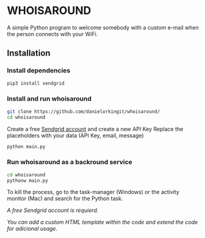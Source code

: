 # WHOISAROUND
A simple Python program to welcome somebody with a custom e-mail when the person connects with your WiFi.

## Installation
### Install dependencies
```bash
pip3 install sendgrid
```
### Install and run whoisaround
```bash
git clone https://github.com/danielorkingit/whoisaround/
cd whoisaround
```
Create a free [Sendgrid account](https://signup.sendgrid.com/) and create a new API Key
Replace the placeholders with your data 
(API Key, email, message)
```bash
python main.py
```
### Run whoisaround as a backround service
```bash
cd whoisaround
pythonw main.py
```
To kill the process, go to the task-manager (Windows) or the activity monitor (Mac) and search for the Python task.


*A free Sendgrid account is requierd.*

*You can add a custom HTML template within the code and extend the code for adicional usage.*
